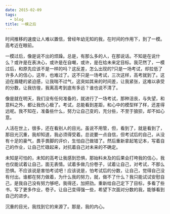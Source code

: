 ```yaml
---
date: 2015-02-09
tags:
  - blog
title: 一模之后
---
```


时间推移的速度让人难以置信，曾经年幼无知的我，在时间的作用下，到了一模。高考近在眼前。

<!--more-->

一模过后，像是说不出的烦躁。总是，有那么多的人，在那说话。不知是在说什么？或许是在表决心，或许是在自嘲，或许，是在给未来定目标。我茫然了，一模过后，和原先应该不是一样的吗？这反差，怎么出现的?只是一场考试，却拉低了许多人的信心，这年，也难过了。这不只是一场考试，三次这样，高考就到了。这迫在眉睫的紧迫感，让我喘不过气，这突如其来的时间差，让我紧张，这难以承受的分数，让我彷徨，我离高考到底有多远？谁也说不清了。

像是就在明天，我们没有任何准备的，就进行了一场考试，那种沮丧，与失望，和意料之外，都让我伤心极了。考试，总能看到差距，和心中的模型样了样，还差得远呢。我不知在，准备些什么，努力让自己变的，充分些，不至于狼狈，却不如心意。

人活在世上，很多，还在看别人的目光。虽说不用管，但，看到了，就是看到了，那目光沉重，我却知道，我必须得受着。总说要一点自信，但考试后的自己，从没有十足的豪气，畏手畏脚的评价，生怕自己做错了。然后重新拿起笔记本，写着自己的作业，让自己忙碌起来，对抗着自己对未来的不确定。

未知是可怕的，未知的高考让我感到恐惧，那始料未及的后果会打垮我的信心，我也仅能试着让自己，面无表情。试着多做几份卷子，试着让自己，对考试，不那么恐惧。不应该说是害怕考试吧！应该说是，怕考试后的分数，让自己，觉得自己没有付出。谁都在努力做着，为什么我的努力，就，做不了什么？我只能试试安慰自己，是我自己没有努力够吧，我得还，加把劲。重新给自己定下了目标，多看了些书，写了更多作业，卷子。让自己变得强一些，希望下次面对分数的我，能够看到自己的进步。

沉重的目光，我找到它的来源了。那是，我的内心。
